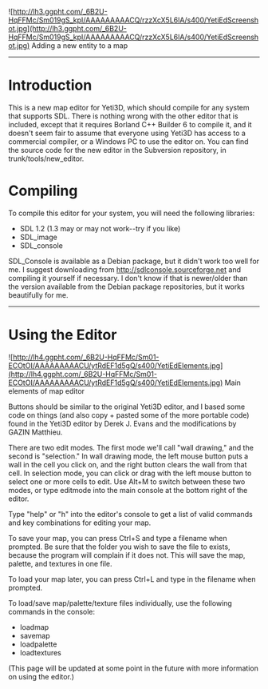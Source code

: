 

![http://lh3.ggpht.com/_6B2U-HqFFMc/Sm019gS_kpI/AAAAAAAAACQ/rzzXcX5L6lA/s400/YetiEdScreenshot.jpg](http://lh3.ggpht.com/_6B2U-HqFFMc/Sm019gS_kpI/AAAAAAAAACQ/rzzXcX5L6lA/s400/YetiEdScreenshot.jpg)
Adding a new entity to a map

---

# Introduction #

This is a new map editor for Yeti3D, which should compile for any system that
supports SDL.  There is nothing wrong with the other editor that is included,
except that it requires Borland C++ Builder 6 to compile it, and it doesn't seem fair to assume that everyone using Yeti3D has access to a commercial compiler, or a Windows PC to use the editor on.  You can find the source code for the new editor in the Subversion repository, in trunk/tools/new\_editor.


# Compiling #

To compile this editor for your system, you will need the following libraries:
  * SDL 1.2 (1.3 may or may not work--try if you like)
  * SDL\_image
  * SDL\_console

SDL\_Console is available as a Debian package, but it didn't work too well for me.
I suggest downloading from http://sdlconsole.sourceforge.net and compiling it
yourself if necessary.  I don't know if that is newer/older than the version
available from the Debian package repositories, but it works beautifully for me.

---

# Using the Editor #

![http://lh4.ggpht.com/_6B2U-HqFFMc/Sm01-ECOtOI/AAAAAAAAACU/ytRdEF1d5gQ/s400/YetiEdElements.jpg](http://lh4.ggpht.com/_6B2U-HqFFMc/Sm01-ECOtOI/AAAAAAAAACU/ytRdEF1d5gQ/s400/YetiEdElements.jpg)
Main elements of map editor

Buttons should be similar to the original Yeti3D editor, and I based some code
on things (and also copy + pasted some of the more portable code) found in the
Yeti3D editor by Derek J. Evans and the modifications by GAZIN Matthieu.

There are two edit modes.  The first mode we'll call "wall drawing," and the second is "selection."  In wall drawing mode, the left mouse button puts a wall in the cell you click on, and the right button clears the wall from that cell.  In selection mode, you can click or drag with the left mouse button to select one or more cells to edit.  Use Alt+M to switch between these two modes, or type editmode into the main console at the bottom right of the editor.

Type "help" or "h" into the editor's console to get a list of valid commands and
key combinations for editing your map.

To save your map, you can press Ctrl+S and type a filename when prompted.  Be sure that the folder you wish to save the file to exists, because the program will complain if it does not.  This will save the map, palette, and textures in one file.

To load your map later, you can press Ctrl+L and type in the filename when prompted.

To load/save map/palette/texture files individually, use the following commands in the console:
  * loadmap
  * savemap
  * loadpalette
  * loadtextures

(This page will be updated at some point in the future with more information on using the editor.)